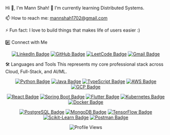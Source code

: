Hi 👋, I'm Mann Shah!
🌱 I’m currently learning Distributed Systems.

📫 How to reach me: mannshah1702@gmail.com

⚡ Fun fact: I love to build things that makes life of users easier :)

#️⃣ Connect with Me
<div align="center">
<a href="https://www.google.com/search?q=https://linkedin.com/in/mannshah1702/" target="_blank"><img src="https://www.google.com/search?q=https://img.shields.io/badge/LinkedIn-0077B5%3Fstyle%3Dfor-the-badge%26logo%3Dlinkedin%26logoColor%3Dwhite" alt="LinkedIn Badge"/></a>
<a href="https://www.google.com/search?q=https://github.com/Mann-1702" target="_blank"><img src="https://www.google.com/search?q=https://img.shields.io/badge/GitHub-100000%3Fstyle%3Dfor-the-badge%26logo%3Dgithub%26logoColor%3Dwhite" alt="GitHub Badge"/></a>
<!-- Placeholder for LeetCode. Add your LeetCode URL here if you have one -->
<a href="[Your LeetCode Profile URL]" target="_blank"><img src="https://www.google.com/search?q=https://img.shields.io/badge/LeetCode-FFA116%3Fstyle%3Dfor-the-badge%26logo%3Dleetcode%26logoColor%3Dblack" alt="LeetCode Badge"/></a>
<a href="mailto:mannshah1702@gmail.com"><img src="https://www.google.com/search?q=https://img.shields.io/badge/Email-D14836%3Fstyle%3Dfor-the-badge%26logo%3Dgmail%26logoColor%3Dwhite" alt="Gmail Badge"/></a>
</div>

🛠️ Languages and Tools
This represents my core professional stack across Cloud, Full-Stack, and AI/ML.

<div align="center">
<!-- ROW 1: CORE LANGUAGES & CLOUD PLATFORMS -->
<a href="https://www.python.org/" target="_blank"><img src="https://www.google.com/search?q=https://img.shields.io/badge/Python-3776AB%3Fstyle%3Dfor-the-badge%26logo%3Dpython%26logoColor%3Dwhite" alt="Python Badge"/></a>
<a href="https://www.java.com/" target="_blank"><img src="https://www.google.com/search?q=https://img.shields.io/badge/Java-007396%3Fstyle%3Dfor-the-badge%26logo%3Djava%26logoColor%3Dwhite" alt="Java Badge"/></a>
<a href="https://www.typescriptlang.org/" target="_blank"><img src="https://img.shields.io/badge/TypeScript-3178C6?style=for-the-badge&logo=typescript&logoColor=white" alt="TypeScript Badge"/></a>
<a href="https://aws.amazon.com/" target="_blank"><img src="https://www.google.com/search?q=https://img.shields.io/badge/AWS-232F3E%3Fstyle%3Dfor-the-badge%26logo%3Damazonaws%26logoColor%3Dwhite" alt="AWS Badge"/></a>
<a href="https://cloud.google.com/" target="_blank"><img src="https://www.google.com/search?q=https://img.shields.io/badge/GCP-4285F4%3Fstyle%3Dfor-the-badge%26logo%3Dgooglecloud%26logoColor%3Dwhite" alt="GCP Badge"/></a>

<!-- ROW 2: FRAMEWORKS & DEVOPS -->

<a href="https://react.dev/" target="_blank"><img src="https://www.google.com/search?q=https://img.shields.io/badge/React-61DAFB%3Fstyle%3Dfor-the-badge%26logo%3Dreact%26logoColor%3Dblack" alt="React Badge"/></a>
<a href="https://spring.io/projects/spring-boot" target="_blank"><img src="https://www.google.com/search?q=https://img.shields.io/badge/Spring_Boot-6DB33F%3Fstyle%3Dfor-the-badge%26logo%3Dspringboot%26logoColor%3Dwhite" alt="Spring Boot Badge"/></a>
<a href="https://flutter.dev/" target="_blank"><img src="https://img.shields.io/badge/Flutter-02569B?style=for-the-badge&logo=flutter&logoColor=white" alt="Flutter Badge"/></a>
<a href="https://kubernetes.io/" target="_blank"><img src="https://www.google.com/search?q=https://img.shields.io/badge/Kubernetes-326CE5%3Fstyle%3Dfor-the-badge%26logo%3Dkubernetes%26logoColor%3Dwhite" alt="Kubernetes Badge"/></a>
<a href="https://www.docker.com/" target="_blank"><img src="https://www.google.com/search?q=https://img.shields.io/badge/Docker-2496ED%3Fstyle%3Dfor-the-badge%26logo%3Ddocker%26logoColor%3Dwhite" alt="Docker Badge"/></a>

<!-- ROW 3: DATABASES & DATA/ML -->

<a href="https://www.postgresql.org/" target="_blank"><img src="https://www.google.com/search?q=https://img.shields.io/badge/PostgreSQL-316192%3Fstyle%3Dfor-for-the-badge%26logo%3Dpostgresql%26logoColor%3Dwhite" alt="PostgreSQL Badge"/></a>
<a href="https://www.mongodb.com/" target="_blank"><img src="https://www.google.com/search?q=https://img.shields.io/badge/MongoDB-47A248%3Fstyle%3Dfor-the-badge%26logo%3Dmongodb%26logoColor%3Dwhite" alt="MongoDB Badge"/></a>
<a href="https://www.tensorflow.org/" target="_blank"><img src="https://img.shields.io/badge/TensorFlow-FF6F00?style=for-the-badge&logo=tensorflow&logoColor=white" alt="TensorFlow Badge"/></a>
<a href="https://scikit-learn.org/stable/" target="_blank"><img src="https://www.google.com/search?q=https://img.shields.io/badge/scikit--learn-F7931E%3Fstyle%3Dfor-the-badge%26logo%3Dscikit-learn%26logoColor%3Dwhite" alt="Scikit-Learn Badge"/></a>
<a href="https://postman.com" target="_blank"><img src="https://www.google.com/search?q=https://img.shields.io/badge/Postman-FF6C37%3Fstyle%3Dfor-the-badge%26logo%3Dpostman%26logoColor%3Dwhite" alt="Postman Badge"/></a>

</div>

<div align="center">
<img src="https://komarev.com/ghpvc/?username=mannshah1702&style=for-the-badge&color=blue" alt="Profile Views"/>
